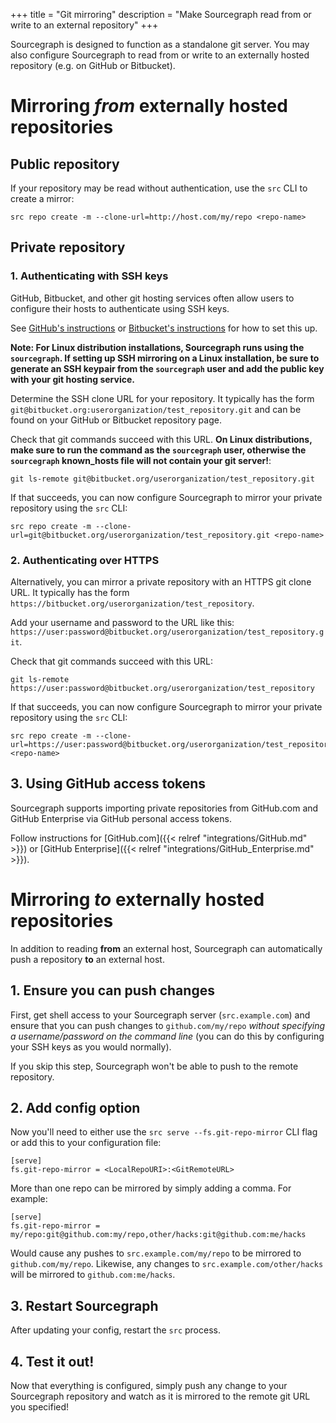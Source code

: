 +++
title = "Git mirroring"
description = "Make Sourcegraph read from or write to an external repository"
+++

Sourcegraph is designed to function as a standalone git server.
You may also configure Sourcegraph to read from or write to an externally
hosted repository (e.g. on GitHub or Bitbucket).

# Mirroring *from* externally hosted repositories

## Public repository

If your repository may be read without authentication, use the `src` CLI to create a mirror:

```
src repo create -m --clone-url=http://host.com/my/repo <repo-name>
```

## Private repository

### 1. Authenticating with SSH keys

GitHub, Bitbucket, and other git hosting services often allow users to configure their hosts to authenticate using SSH keys.

See [GitHub's instructions](https://help.github.com/articles/generating-ssh-keys/) or
[Bitbucket's instructions](https://confluence.atlassian.com/bitbucket/set-up-ssh-for-git-728138079.html)
for how to set this up.

**Note: For Linux distribution installations, Sourcegraph runs using the `sourcegraph`.
If setting up SSH mirroring on a Linux installation, be sure to generate an SSH keypair from the
`sourcegraph` user and add the public key with your git hosting service.**

Determine the SSH clone URL for your repository. It typically has the form
`git@bitbucket.org:userorganization/test_repository.git` and can be found on
your GitHub or Bitbucket repository page.

Check that git commands succeed with this URL. **On Linux distributions,
make sure to run the command as the `sourcegraph` user, otherwise the `sourcegraph` known_hosts
file will not contain your git server!**:

```
git ls-remote git@bitbucket.org/userorganization/test_repository.git
```

If that succeeds, you can now configure Sourcegraph to mirror your private repository
using the `src` CLI:

```
src repo create -m --clone-url=git@bitbucket.org/userorganization/test_repository.git <repo-name>
```

### 2. Authenticating over HTTPS

Alternatively, you can mirror a private repository with an HTTPS git clone URL.
It typically has the form `https://bitbucket.org/userorganization/test_repository`.

Add your username and password to the URL like this:
`https://user:password@bitbucket.org/userorganization/test_repository.git`.

Check that git commands succeed with this URL:

```
git ls-remote https://user:password@bitbucket.org/userorganization/test_repository
```

If that succeeds, you can now configure Sourcegraph to mirror your private repository
using the `src` CLI:

```
src repo create -m --clone-url=https://user:password@bitbucket.org/userorganization/test_repository.git <repo-name>
```

## 3. Using GitHub access tokens

Sourcegraph supports importing private repositories from GitHub.com and GitHub Enterprise
via GitHub personal access tokens.

Follow instructions for [GitHub.com]({{< relref "integrations/GitHub.md" >}}) or
[GitHub Enterprise]({{< relref "integrations/GitHub_Enterprise.md" >}}).

# Mirroring *to* externally hosted repositories

In addition to reading **from** an external host, Sourcegraph can automatically push
a repository **to** an external host.

## 1. Ensure you can push changes

First, get shell access to your Sourcegraph server (`src.example.com`) and ensure that you can push changes to `github.com/my/repo` _without specifying a username/password on the command line_ (you can do this by configuring your SSH keys as you would normally).

If you skip this step, Sourcegraph won't be able to push to the remote repository.

## 2. Add config option

Now you'll need to either use the `src serve --fs.git-repo-mirror` CLI flag or add this to your configuration file:

```
[serve]
fs.git-repo-mirror = <LocalRepoURI>:<GitRemoteURL>
```

More than one repo can be mirrored by simply adding a comma. For example:

```
[serve]
fs.git-repo-mirror = my/repo:git@github.com:my/repo,other/hacks:git@github.com:me/hacks
```

Would cause any pushes to `src.example.com/my/repo` to be mirrored to `github.com/my/repo`.
Likewise, any changes to `src.example.com/other/hacks` will be mirrored to `github.com:me/hacks`.

## 3. Restart Sourcegraph

After updating your config, restart the `src` process.

## 4. Test it out!

Now that everything is configured, simply push any change to your Sourcegraph repository and watch as it is mirrored to the remote git URL you specified!
